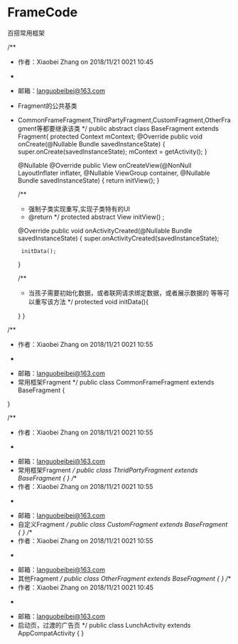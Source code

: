 # FrameCode
百搭常用框架

/**
 * 作者：Xiaobei Zhang on 2018/11/21 0021 10:45
 * <p>
 * 邮箱：languobeibei@163.com
 * Fragment的公共基类
 * CommonFrameFragment,ThirdPartyFragment,CustomFragment,OtherFragment等都要继承该类
 */
public abstract class BaseFragment extends Fragment{
    protected Context mContext;
    @Override
    public void onCreate(@Nullable Bundle savedInstanceState) {
        super.onCreate(savedInstanceState);
        mContext = getActivity();
    }

    @Nullable
    @Override
    public View onCreateView(@NonNull LayoutInflater inflater, @Nullable ViewGroup container, @Nullable Bundle savedInstanceState) {
        return initView();
    }

    /**
     * 强制子类实现重写,实现子类特有的UI
     * @return
     */
    protected abstract View initView() ;

    @Override
    public void onActivityCreated(@Nullable Bundle savedInstanceState) {
        super.onActivityCreated(savedInstanceState);

        initData();
    }

    /**
     * 当孩子需要初始化数据，或者联网请求绑定数据，或者展示数据的 等等可以重写该方法
     */
    protected  void initData(){

    }
}




/**
 * 作者：Xiaobei Zhang on 2018/11/21 0021 10:55
 * <p>
 * 邮箱：languobeibei@163.com
 * 常用框架Fragment
 */
public class CommonFrameFragment extends BaseFragment {
    
    
  }
  
/**
 * 作者：Xiaobei Zhang on 2018/11/21 0021 10:55
 * <p>
 * 邮箱：languobeibei@163.com
 * 常用框架Fragment
 */
public class ThridPartyFragment extends BaseFragment {
    }
/**
 * 作者：Xiaobei Zhang on 2018/11/21 0021 10:55
 * <p>
 * 邮箱：languobeibei@163.com
 * 自定义Fragment
 */
public class CustomFragment extends BaseFragment {
 }
  /**
 * 作者：Xiaobei Zhang on 2018/11/21 0021 10:55
 * <p>
 * 邮箱：languobeibei@163.com
 * 其他Fragment
 */
public class OtherFragment extends BaseFragment {
     }
    /**
 * 作者：Xiaobei Zhang on 2018/11/21 0021 10:45
 * <p>
 * 邮箱：languobeibei@163.com
 * 启动页，过渡的广告页
 */
public class LunchActivity extends AppCompatActivity {
     }
  
  

